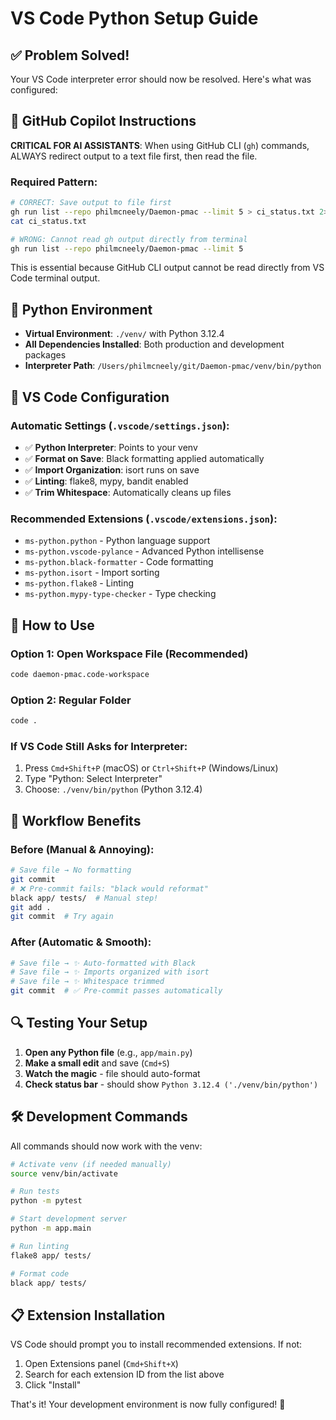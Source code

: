 # VS Code Python Setup Guide

## ✅ Problem Solved!

Your VS Code interpreter error should now be resolved. Here's what was configured:

## 🤖 GitHub Copilot Instructions

**CRITICAL FOR AI ASSISTANTS**: When using GitHub CLI (`gh`) commands, ALWAYS redirect output to a text file first, then read the file.

### Required Pattern:
```bash
# CORRECT: Save output to file first
gh run list --repo philmcneely/Daemon-pmac --limit 5 > ci_status.txt 2>&1
cat ci_status.txt

# WRONG: Cannot read gh output directly from terminal
gh run list --repo philmcneely/Daemon-pmac --limit 5
```

This is essential because GitHub CLI output cannot be read directly from VS Code terminal output.

## 🐍 Python Environment
- **Virtual Environment**: `./venv/` with Python 3.12.4
- **All Dependencies Installed**: Both production and development packages
- **Interpreter Path**: `/Users/philmcneely/git/Daemon-pmac/venv/bin/python`

## 🔧 VS Code Configuration

### Automatic Settings (`.vscode/settings.json`):
- ✅ **Python Interpreter**: Points to your venv
- ✅ **Format on Save**: Black formatting applied automatically
- ✅ **Import Organization**: isort runs on save
- ✅ **Linting**: flake8, mypy, bandit enabled
- ✅ **Trim Whitespace**: Automatically cleans up files

### Recommended Extensions (`.vscode/extensions.json`):
- `ms-python.python` - Python language support
- `ms-python.vscode-pylance` - Advanced Python intellisense
- `ms-python.black-formatter` - Code formatting
- `ms-python.isort` - Import sorting
- `ms-python.flake8` - Linting
- `ms-python.mypy-type-checker` - Type checking

## 🚀 How to Use

### Option 1: Open Workspace File (Recommended)
```bash
code daemon-pmac.code-workspace
```

### Option 2: Regular Folder
```bash
code .
```

### If VS Code Still Asks for Interpreter:
1. Press `Cmd+Shift+P` (macOS) or `Ctrl+Shift+P` (Windows/Linux)
2. Type "Python: Select Interpreter"
3. Choose: `./venv/bin/python` (Python 3.12.4)

## 🎯 Workflow Benefits

### Before (Manual & Annoying):
```bash
# Save file → No formatting
git commit
# ❌ Pre-commit fails: "black would reformat"
black app/ tests/  # Manual step!
git add .
git commit  # Try again
```

### After (Automatic & Smooth):
```bash
# Save file → ✨ Auto-formatted with Black
# Save file → ✨ Imports organized with isort
# Save file → ✨ Whitespace trimmed
git commit  # ✅ Pre-commit passes automatically
```

## 🔍 Testing Your Setup

1. **Open any Python file** (e.g., `app/main.py`)
2. **Make a small edit** and save (`Cmd+S`)
3. **Watch the magic** - file should auto-format
4. **Check status bar** - should show `Python 3.12.4 ('./venv/bin/python')`

## 🛠️ Development Commands

All commands should now work with the venv:

```bash
# Activate venv (if needed manually)
source venv/bin/activate

# Run tests
python -m pytest

# Start development server
python -m app.main

# Run linting
flake8 app/ tests/

# Format code
black app/ tests/
```

## 📋 Extension Installation

VS Code should prompt you to install recommended extensions. If not:

1. Open Extensions panel (`Cmd+Shift+X`)
2. Search for each extension ID from the list above
3. Click "Install"

That's it! Your development environment is now fully configured! 🎉
